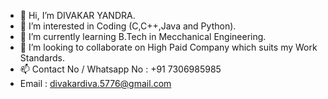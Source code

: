 - 👋 Hi, I’m DIVAKAR YANDRA.
- 👀 I’m interested in Coding (C,C++,Java and Python).
- 🌱 I’m currently learning B.Tech in Mecchanical Engineering.
- 💞️ I’m looking to collaborate on High Paid Company which suits my Work Standards.
- 📫 Contact No / Whatsapp No : +91 7306985985
- Email : divakardiva.5776@gmail.com 

<!---
DIVAKARYANDRA/DIVAKARYANDRA is a ✨ special ✨ repository because its `README.md` (this file) appears on your GitHub profile.
You can click the Preview link to take a look at your changes.
--->
